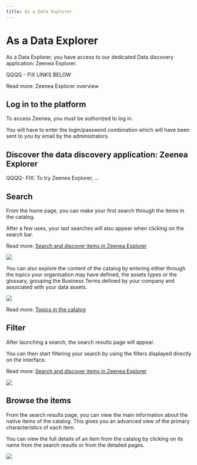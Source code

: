 ```yaml
---
title: As a Data Explorer
---
```


# As a Data Explorer

As a Data Explorer, you have access to our dedicated Data discovery application: Zeenea Explorer.

QQQQ - FIX LINKS BELOW

Read more: Zeenea Explorer overview

## Log in to the platform
To access Zeenea, you must be authorized to log in.

You will have to enter the login/password combination which will have been sent to you by email by the administrators.

## Discover the data discovery application: Zeenea Explorer
QQQQ- FIX: To try Zeenea Explorer, ...

## Search
From the home page, you can make your first search through the items in the catalog.

After a few uses, your last searches will also appear when clicking on the search bar.

Read more: [Search and discover items in Zeenea Explorer](./zeenea-explorer-search.md)

  ![](/img/zeenea-discover.png)

You can also explore the content of the catalog by entering either through the topics your organisation may have defined, the assets types or the glossary, grouping the Business Terms defined by your company and associated with your data assets.

  ![](/img/zeenea-discover2.png)

Read more: [Topics in the catalog](./zeenea-glossary#topic)

## Filter

After launching a search, the search results page will appear.

You can then start filtering your search by using the filters displayed directly on the interface.

Read more: [Search and discover items in Zeenea Explorer](./zeenea-explorer-search.md)

  ![](/img/zeenea-filter.png)

## Browse the items
From the search results page, you can view the main information about the native items of the catalog. This gives you an advanced view of the primary characteristics of each item. 

You can view the full details of an item from the catalog by clicking on its name from the search results or from the detailed pages. 

  ![](/img/zeenea-browse.png)

